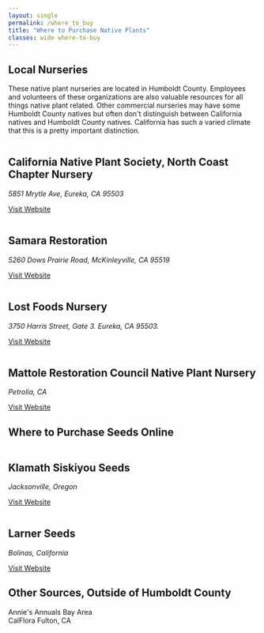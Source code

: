 ```yaml
---
layout: single 
permalink: /where_to_buy
title: "Where to Purchase Native Plants"
classes: wide where-to-buy
---
```

<h2>Local Nurseries</h2>
<p>
These native plant nurseries are located in Humboldt County. Employees and volunteers of these organizations are also valuable resources for all things native plant related. Other commercial nurseries may have some Humboldt County natives but often don't distinguish between California natives and Humboldt County natives. California has such a varied climate that this is a pretty important distinction.
</p>
<div class="feature__wrapper">
    <div class="feature__item">
      <div class="archive__item">
          <div class="archive__item-teaser">
            <img src="{{'/assets/images/cnps_northcoast_nursery.jpg' | prepend:site.baseurl }}" alt="">
          </div>
        <div class="archive__item-body">
            <h2 class="archive__item-title">California Native Plant Society, North Coast Chapter Nursery</h2>
            <div class="archive__item-excerpt">
                <address> 
                5851 Mrytle Ave, Eureka, CA 95503
                </address> 
            </div>
            <p><a href="https://northcoastcnps.org/index.php/nursery" target="_blank" class="btn btn--primary">Visit Website</a></p>
        </div>
      </div>
    </div>
    <div class="feature__item">
      <div class="archive__item">
          <div class="archive__item-teaser">
            <img src="{{'/assets/images/samara_restoration_nursery.jpg' | prepend:site.baseurl }}" alt="">
          </div>
        <div class="archive__item-body">
            <h2 class="archive__item-title">Samara Restoration</h2>
            <div class="archive__item-excerpt">
                <address> 
                5260 Dows Prairie Road, McKinleyville, CA 95519
                </address> 
            </div>
            <p><a href="https://www.samararestoration.com/nursery/" class="btn btn--primary">Visit Website</a></p>
        </div>
      </div>
    </div>
    <div class="feature__item">
      <div class="archive__item">
          <div class="archive__item-teaser">
            <img src="{{'/assets/images/lost_foods_nursery.jpg' | prepend:site.baseurl }}" alt="">
          </div>
        <div class="archive__item-body">
            <h2 class="archive__item-title">Lost Foods Nursery</h2>
            <div class="archive__item-excerpt">
                <address> 
                3750 Harris Street, Gate 3. Eureka, CA 95503.
                </address> 
            </div>
            <p><a href="http://lostfoods.org/" class="btn btn--primary">Visit Website</a></p>
        </div>
      </div>
    </div>
    <div class="feature__item">
      <div class="archive__item">
          <div class="archive__item-teaser">
            <img src="{{'/assets/images/mattole_nursery.jpg' | prepend:site.baseurl }}" alt="">
          </div>
        <div class="archive__item-body">
            <h2 class="archive__item-title">Mattole Restoration Council Native Plant Nursery</h2>
            <div class="archive__item-excerpt">
                <address> 
                Petrolia, CA
                </address>
            </div>
            <p><a href="https://www.mattole.org/resources/native-plants/" class="btn btn--primary">Visit Website</a></p>
        </div>
      </div>
    </div>
</div>
<h2>Where to Purchase Seeds Online</h2>
<div class="feature__wrapper">
    <div class="feature__item">
      <div class="archive__item">
          <div class="archive__item-teaser">
            <img src="{{'/assets/images/klamath_siskiyou_seeds.png' | prepend:site.baseurl }}" alt="">
          </div>
        <div class="archive__item-body">
            <h2 class="archive__item-title">Klamath Siskiyou Seeds</h2>
            <div class="archive__item-excerpt">
                <address> 
                Jacksonville, Oregon
                </address> 
            </div>
            <p><a href="https://klamathsiskiyouseeds.com" target="_blank" class="btn btn--primary">Visit Website</a></p>
        </div>
      </div>
    </div>
    <div class="feature__item">
      <div class="archive__item">
          <div class="archive__item-teaser">
            <img src="{{'/assets/images/larner_seeds.png' | prepend:site.baseurl }}" alt="">
          </div>
        <div class="archive__item-body">
            <h2 class="archive__item-title">Larner Seeds</h2>
            <div class="archive__item-excerpt">
                <address> 
                    Bolinas, California 
                </address> 
            </div>
            <p><a href="https://larnerseeds.com" target="_blank" class="btn btn--primary">Visit Website</a></p>
        </div>
      </div>
    </div>
</div>
<h2>Other Sources, Outside of Humboldt County</h2>
<div>
    <div>	
        Annie's Annuals Bay Area
    </div>
    <div>
        CalFlora Fulton, CA
    </div>
</div>
